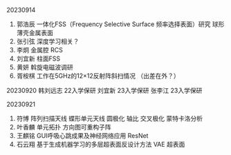 20230914
1. 郭浩辰 一体化FSS（Frequency Selective Surface 频率选择表面）研究 
			 球形薄壳金属表面
2. 张引弦 深度学习相关？
3. 李炯 金属腔 RCS 
4. 刘宜新 柱面FSS
5. 黄妍 斡旋电磁波调研
6. 胥桉棋 工作在5GHz的12×12反射阵斜扫情况 （出差在外？）

20230920
韩刘远志  22入学保研
刘宜新	  23入学保研
张李江      23入学保研

20230921
1. 符博 阵列扫描天线 蝶形单元天线 圆极化 轴比 交叉极化 蒙特卡洛分析
2. 叶香麟 单元拓扑 方向图可重构子阵
3. 王麒铭 GUI呼吸心跳成果及神经网络应用  ResNet
4. 石云翔 基于生成机器学习的多层超表面反设计方法 VAE 超表面 

<!--stackedit_data:
eyJoaXN0b3J5IjpbMTY1NDM1MjU2NiwtNjcwNDg4NjE1LC00OD
k5MzQ5NDAsLTYyODQwNjEyOCwtMTY0MDQwNzQ0MSwtMTExMTYw
MzgwNl19
-->